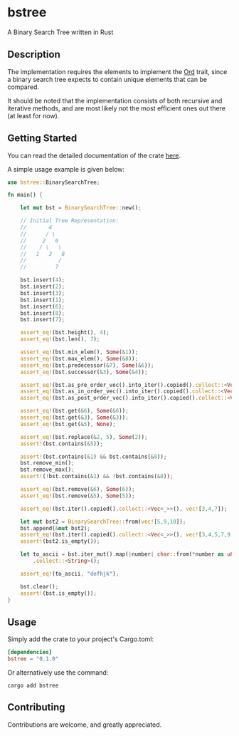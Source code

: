 # bstree
A Binary Search Tree written in Rust

## Description
The implementation requires the elements to implement the
[Ord](https://doc.rust-lang.org/std/cmp/trait.Ord.html) trait,
since a binary search tree expects to contain unique elements that
can be compared.  

It should be noted that the implementation consists of both 
recursive and iterative methods,
and are most likely not the most efficient ones out there 
(at least for now).

## Getting Started
You can read the detailed documentation of the crate [here](https://crates.io/crates/bstree).

A simple usage example is given below: 
```rust
use bstree::BinarySearchTree;

fn main() {

    let mut bst = BinarySearchTree::new();

    // Initial Tree Representation: 
    //       4
    //      / \
    //     2   6
    //    / \   \
    //   1   3   8
    //          /
    //         7

    bst.insert(4);
    bst.insert(2);
    bst.insert(3);
    bst.insert(1);
    bst.insert(6);
    bst.insert(8);
    bst.insert(7);

    assert_eq!(bst.height(), 4);
    assert_eq!(bst.len(), 7);

    assert_eq!(bst.min_elem(), Some(&1));
    assert_eq!(bst.max_elem(), Some(&8));
    assert_eq!(bst.predecessor(&7), Some(&6));
    assert_eq!(bst.successor(&3), Some(&4));

    assert_eq!(bst.as_pre_order_vec().into_iter().copied().collect::<Vec<_>>(), vec![4,2,1,3,6,8,7]);
    assert_eq!(bst.as_in_order_vec().into_iter().copied().collect::<Vec<_>>(), vec![1,2,3,4,6,7,8]);
    assert_eq!(bst.as_post_order_vec().into_iter().copied().collect::<Vec<_>>(), vec![1,3,2,7,8,6,4]);

    assert_eq!(bst.get(&6), Some(&6));
    assert_eq!(bst.get(&3), Some(&3));
    assert_eq!(bst.get(&5), None);

    assert_eq!(bst.replace(&2, 5), Some(2));
    assert!(bst.contains(&5));

    assert!(bst.contains(&1) && bst.contains(&8));
    bst.remove_min();
    bst.remove_max();
    assert!(!bst.contains(&1) && !bst.contains(&8));

    assert_eq!(bst.remove(&6), Some(6));
    assert_eq!(bst.remove(&5), Some(5));

    assert_eq!(bst.iter().copied().collect::<Vec<_>>(), vec![3,4,7]);

    let mut bst2 = BinarySearchTree::from(vec![5,9,10]);
    bst.append(&mut bst2);
    assert_eq!(bst.iter().copied().collect::<Vec<_>>(), vec![3,4,5,7,9,10]);
    assert!(bst2.is_empty());

    let to_ascii = bst.iter_mut().map(|number| char::from(*number as u8 + 97))
        .collect::<String>();

    assert_eq!(to_ascii, "defhjk");

    bst.clear();
    assert!(bst.is_empty());
}

```

## Usage
Simply add the crate to your project's Cargo.toml: 
```toml
[dependencies]
bstree = "0.1.0"
```
Or alternatively use the command:
```
cargo add bstree
```

## Contributing 
Contributions are welcome, and greatly appreciated.
